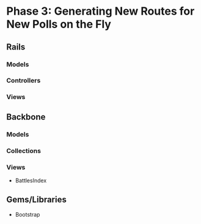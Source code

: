 # Phase 3: Generating New Routes for New Polls on the Fly

## Rails
### Models

### Controllers

### Views

## Backbone
### Models

### Collections

### Views
* BattlesIndex

## Gems/Libraries
* Bootstrap
